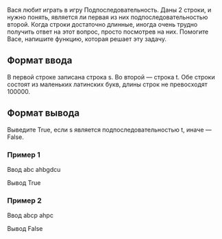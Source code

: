 Вася любит играть в игру Подпоследовательность. Даны 2 строки, и нужно понять, является ли первая из них подпоследовательностью второй. Когда строки достаточно длинные, иногда очень трудно получить ответ на этот вопрос, просто посмотрев на них. Помогите Васе, напишите функцию, которая решает эту задачу.

## Формат ввода

В первой строке записана строка s.
Во второй — строка t.
Обе строки состоят из маленьких латинских букв, длины строк не превосходят 100000.

## Формат вывода

Выведите True, если s является подпоследовательностью t, иначе — False.

### Пример 1

Ввод
abc
ahbgdcu

Вывод
True

### Пример 2

Ввод
abcp
ahpc

Вывод
False
